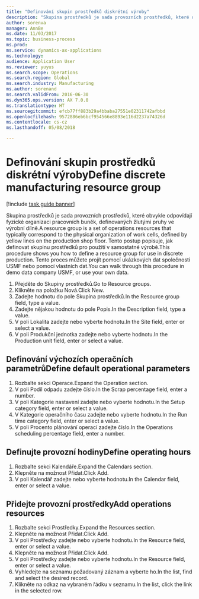 ```yaml
--- 
title: "Definování skupin prostředků diskrétní výroby"
description: "Skupina prostředků je sada provozních prostředků, které obvykle odpovídají fyzické organizaci pracovních buněk, definovaných žlutými pruhy ve výrobní dílně."
author: sorenva
manager: AnnBe
ms.date: 11/03/2017
ms.topic: business-process
ms.prod: 
ms.service: dynamics-ax-applications
ms.technology: 
audience: Application User
ms.reviewer: yuyus
ms.search.scope: Operations
ms.search.region: Global
ms.search.industry: Manufacturing
ms.author: sorenand
ms.search.validFrom: 2016-06-30
ms.dyn365.ops.version: AX 7.0.0
ms.translationtype: HT
ms.sourcegitcommit: efcb77ff883b29a4bbaba27551e02311742afbbd
ms.openlocfilehash: 9572886eb6bcf954566e8893e116d2237a74326d
ms.contentlocale: cs-cz
ms.lasthandoff: 05/08/2018

---
```

# <a name="define-discrete-manufacturing-resource-group"></a><span data-ttu-id="56e41-103">Definování skupin prostředků diskrétní výroby</span><span class="sxs-lookup"><span data-stu-id="56e41-103">Define discrete manufacturing resource group</span></span>

[!include [task guide banner](../../includes/task-guide-banner.md)]

<span data-ttu-id="56e41-104">Skupina prostředků je sada provozních prostředků, které obvykle odpovídají fyzické organizaci pracovních buněk, definovaných žlutými pruhy ve výrobní dílně.</span><span class="sxs-lookup"><span data-stu-id="56e41-104">A resource group is a set of operations resources that typically correspond to the physical organization of work cells, defined by yellow lines on the production shop floor.</span></span> <span data-ttu-id="56e41-105">Tento postup popisuje, jak definovat skupinu prostředků pro použití v samostatné výrobě.</span><span class="sxs-lookup"><span data-stu-id="56e41-105">This procedure shows you how to define a resource group for use in discrete production.</span></span> <span data-ttu-id="56e41-106">Tento proces můžete projít pomocí ukázkových dat společnosti USMF nebo pomocí vlastních dat.</span><span class="sxs-lookup"><span data-stu-id="56e41-106">You can walk through this procedure in demo data company USMF, or use your own data.</span></span>

1. <span data-ttu-id="56e41-107">Přejděte do Skupiny prostředků.</span><span class="sxs-lookup"><span data-stu-id="56e41-107">Go to Resource groups.</span></span>
2. <span data-ttu-id="56e41-108">Klikněte na položku Nová.</span><span class="sxs-lookup"><span data-stu-id="56e41-108">Click New.</span></span>
3. <span data-ttu-id="56e41-109">Zadejte hodnotu do pole Skupina prostředků.</span><span class="sxs-lookup"><span data-stu-id="56e41-109">In the Resource group field, type a value.</span></span>
4. <span data-ttu-id="56e41-110">Zadejte nějakou hodnotu do pole Popis.</span><span class="sxs-lookup"><span data-stu-id="56e41-110">In the Description field, type a value.</span></span>
5. <span data-ttu-id="56e41-111">V poli Lokalita zadejte nebo vyberte hodnotu.</span><span class="sxs-lookup"><span data-stu-id="56e41-111">In the Site field, enter or select a value.</span></span>
6. <span data-ttu-id="56e41-112">V poli Produkční jednotka zadejte nebo vyberte hodnotu.</span><span class="sxs-lookup"><span data-stu-id="56e41-112">In the Production unit field, enter or select a value.</span></span>

## <a name="define-default-operational-parameters"></a><span data-ttu-id="56e41-113">Definování výchozích operačních parametrů</span><span class="sxs-lookup"><span data-stu-id="56e41-113">Define default operational parameters</span></span>
1. <span data-ttu-id="56e41-114">Rozbalte sekci Operace.</span><span class="sxs-lookup"><span data-stu-id="56e41-114">Expand the Operation section.</span></span>
2. <span data-ttu-id="56e41-115">V poli Podíl odpadu zadejte číslo.</span><span class="sxs-lookup"><span data-stu-id="56e41-115">In the Scrap percentage field, enter a number.</span></span>
3. <span data-ttu-id="56e41-116">V poli Kategorie nastavení zadejte nebo vyberte hodnotu.</span><span class="sxs-lookup"><span data-stu-id="56e41-116">In the Setup category field, enter or select a value.</span></span>
4. <span data-ttu-id="56e41-117">V Kategorie operačního času zadejte nebo vyberte hodnotu.</span><span class="sxs-lookup"><span data-stu-id="56e41-117">In the Run time category field, enter or select a value.</span></span>
5. <span data-ttu-id="56e41-118">V poli Procento plánování operací zadejte číslo.</span><span class="sxs-lookup"><span data-stu-id="56e41-118">In the Operations scheduling percentage field, enter a number.</span></span>

## <a name="define-operating-hours"></a><span data-ttu-id="56e41-119">Definujte provozní hodiny</span><span class="sxs-lookup"><span data-stu-id="56e41-119">Define operating hours</span></span>
1. <span data-ttu-id="56e41-120">Rozbalte sekci Kalendáře.</span><span class="sxs-lookup"><span data-stu-id="56e41-120">Expand the Calendars section.</span></span>
2. <span data-ttu-id="56e41-121">Klepněte na možnost Přidat.</span><span class="sxs-lookup"><span data-stu-id="56e41-121">Click Add.</span></span>
3. <span data-ttu-id="56e41-122">V poli Kalendář zadejte nebo vyberte hodnotu.</span><span class="sxs-lookup"><span data-stu-id="56e41-122">In the Calendar field, enter or select a value.</span></span>

## <a name="add-operations-resources"></a><span data-ttu-id="56e41-123">Přidejte provozní prostředky</span><span class="sxs-lookup"><span data-stu-id="56e41-123">Add operations resources</span></span>
1. <span data-ttu-id="56e41-124">Rozbalte sekci Prostředky.</span><span class="sxs-lookup"><span data-stu-id="56e41-124">Expand the Resources section.</span></span>
2. <span data-ttu-id="56e41-125">Klepněte na možnost Přidat.</span><span class="sxs-lookup"><span data-stu-id="56e41-125">Click Add.</span></span>
3. <span data-ttu-id="56e41-126">V poli Prostředky zadejte nebo vyberte hodnotu.</span><span class="sxs-lookup"><span data-stu-id="56e41-126">In the Resource field, enter or select a value.</span></span>
4. <span data-ttu-id="56e41-127">Klepněte na možnost Přidat.</span><span class="sxs-lookup"><span data-stu-id="56e41-127">Click Add.</span></span>
5. <span data-ttu-id="56e41-128">V poli Prostředky zadejte nebo vyberte hodnotu.</span><span class="sxs-lookup"><span data-stu-id="56e41-128">In the Resource field, enter or select a value.</span></span>
6. <span data-ttu-id="56e41-129">Vyhledejte na seznamu požadovaný záznam a vyberte ho.</span><span class="sxs-lookup"><span data-stu-id="56e41-129">In the list, find and select the desired record.</span></span>
7. <span data-ttu-id="56e41-130">Klikněte na odkaz na vybraném řádku v seznamu.</span><span class="sxs-lookup"><span data-stu-id="56e41-130">In the list, click the link in the selected row.</span></span>


